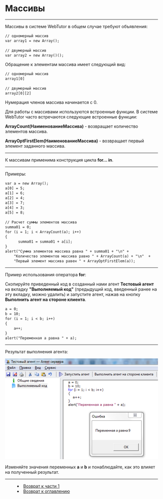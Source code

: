 # Массивы
***

Массивы в системе WebTutor в общем случае требуют объявления:

    // одномерный массив
    var array1 = new Array();

    // двумерный массив
    var array2 = new Array()();




Обращение к элементам массива имеет следующий вид:

    // одномерный массив
    array1[0]

    // двумерный массив
    array2[0][2]

Нумерация членов массива начинается с 0.

Для работы с массивами используются встроенные функции. В системе WebTutor часто встречаются следующие встроенные функции:

**ArrayCount(НаименованиеМассива)** - возвращает количество элементов массива.

**ArrayOptFirstElem(НаименованиеМассива)** - возвращает первый элемент заданного массива.

---

К массивам применима конструкция цикла **for... in**.

---

Примеры:


    var a = new Array();
    a[0] = 5;
    a[1] = 6;
    a[2] = 4;
    a[3] = 7;
    a[4] = 3;
    a[5] = 8;

    // Расчет суммы элементов массива
    summa01 = 0;
    for (i = 1; i < ArrayCount(a); i++)
    {
	      summa01 = summa01 + a[i];
    } 
    alert("Сумма элементов массива равна " + summa01 + "\n" + 
        "Количество элементов массива равно " + ArrayCount(a) + "\n"  + 
        "Первый элемент массива равен " + ArrayOptFirstElem(a));




---

Пример использования оператора **for**:

Скопируйте приведенный код в созданный нами агент **Тестовый агент** на вкладку **"Выполняемый код"** (предыдущий код, введенный ранее на эту вкладку, можно удалить) и запустите агент, нажав на кнопку **Выполнить агент на стороне клиента**.

    a = 0;
    b = 10;
    for (i = 1; i < b; i++)
    {
    	a++;
    }
    alert("Переменная a равна " + a);

---

Результат выполнения агента:

![](for01.PNG)

Изменяйте значения переменных **a** и **b** и понаблюдайте, как это влияет на полученный результат.



 


***
<dd><li> <a href="1_language.md"> Возврат к части 1</a></dd>
<dd><li> <a href="README.md"> Возврат к оглавлению</a></dd>
